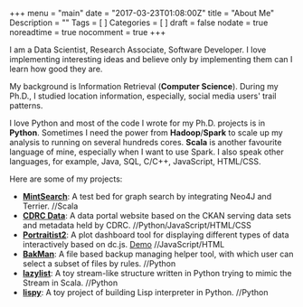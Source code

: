 +++
menu = "main"
date = "2017-03-23T01:08:00Z"
title = "About Me"
Description = ""
Tags = [
]
Categories = [
]
draft = false
nodate = true
noreadtime = true
nocomment = true
+++

I am a Data Scientist, Research Associate, Software Developer.
I love implementing interesting ideas and believe only by implementing them can I learn how good they are.

My background is Information Retrieval (**Computer Science**).
During my Ph.D., I studied location information, especially, social media users' trail patterns.

I love Python and most of the code I wrote for my Ph.D. projects is in **Python**.
Sometimes I need the power from **Hadoop**/**Spark** to scale up my analysis to running on several hundreds cores.
**Scala** is another favourite language of mine, especially when I want to use Spark.
I also speak other languages, for example, Java, SQL, C/C++, JavaScript, HTML/CSS.

Here are some of my projects:

 - [**MintSearch**](https://github.com/spacelis/mintsearch): A test bed for graph search by integrating Neo4J and Terrier. //Scala
 - [**CDRC Data**](https://github.com/ESRC-CDRC/ckan-ckanext-cdrc): A data portal website based on the CKAN serving data sets and metadata held by CDRC. //Python/JavaScript/HTML/CSS
 - [**Portraitist2**](https://github.com/spacelis/portraitist2): A plot dashboard tool for displaying different types of data interactively based on dc.js. [Demo](http://portraitist-dmir.rhcloud.com/) //JavaScript/HTML
 - [**BakMan**](https://github.com/spacelis/bakman): A file based backup managing helper tool, with which user can select a subset of files by rules. //Python
 - [**lazylist**](https://github.com/spacelis/lazylist): A toy stream-like structure written in Python trying to mimic the Stream in Scala. //Python
 - [**lispy**](https://github.com/spacelis/lispy): A toy project of building Lisp interpreter in Python. //Python

